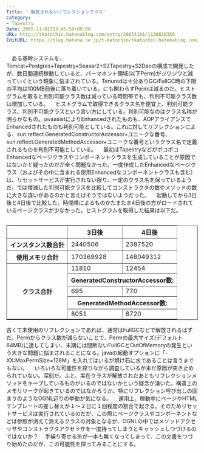 ```yaml
---
Title: ' 解放されないリフレクションクラス'
Category:
- Tapestry
Date: 2005-11-01T13:45:59+09:00
URL: http://tkatochin.hatenablog.com/entry/20051101/1130820359
EditURL: https://blog.hatena.ne.jp/t-katochin/tkatochin.hatenablog.com/atom/entry/6653586347154756234
---
```



　ある基幹システムを、Tomcat+Postgres+Tapestry+Seasar2+S2Tapestry+S2Daoの構成で開発したが、数日間連続稼動していると、パーマネント領域(以下Perm)がジワジワと減っていくという現象に悩まされている。Tenuredは十分ありGC/FullGC時の下限の平均は100MB前後に落ち着いている。にも関わらずPermは減るのだ。ヒストグラムを取ると判別可能クラス数は減っている時間帯でも、判別不可能クラス数は増加している。
　ヒストグラムで取得できるクラス名を便宜上、判別可能クラス、判別不可能クラスという言い方にしている。判別可能なのはクラス名称が明らかなもの。javaasistによりEnhancedされたものも、AOPアライアンスでEnhancedされたものも判別可能としている。これに対してリフレクションによる、sun.reflect.GeneratedConstructorAccessor+ユニークな番号、sun.reflect.GeneratedMethodAccessor+ユニークな番号というクラス名で定義されるものを判別不可能としている。
　最初はTapestryなどがポコポコEnhancedなページクラスやコンポーネントクラスを生成していることが原因ではないかと疑ったのだが全く問題なかった。一度作成したEnhancedなページクラス（およびその中に含まれる使用Enhancedなコンポーネントクラスも含む）は、リセットサービスが実行されない限り、一定のクラス名を保っているようだ。では増減した判別可能クラスを比較してコンストラクタの数やメソッドの数に大きな違いがあるのかと言えばそうではないようだった。
　起動してから3日後と4日後で比較した。時間帯によるものかたまたま4日後の方がロードされているページクラスが少なかった。ヒストグラムを取得した結果は以下だ。
<table border="border" align="left">
<tr><th class="report"><br></th><th class="report">3日後</th><th class="report">4日後</th></tr>
<tr><th class="report">インスタンス数合計</th><td class="report">2440506</td><td class="report">2387520</td></tr>
<tr><th class="report">使用メモリ合計</th><td class="report">170369928</td><td class="report">148049312</td></tr>
<tr><th rowspan="7" class="report">クラス合計</th><td class="report">11810</td><td class="report">12454</td></tr>
<tr><th class="report" colspan="2">GeneratedConstructorAccessor数:</th></tr>
<tr><td class="report">695</td><td class="report">770</td></tr>
<tr><th class="report" colspan="2">GeneratedMethodAccessor数:</th></tr>
<tr><td class="report">8051</td><td class="report">8720</td></tr>
</table>
　古くて未使用のリフレクションであれば、通常はFullGCなどで解放されるはずだ。Permからクラス数が減らないことで、Permの最大サイズ(デフォルト64MB)に達してしまい、末期には間断ないFullGCとOutOfMemoryの発生という大きな問題に悩まされることになる。javaの起動オプションに「-XX:MaxPermSize=128M」を入れてはいるが焼け石に水であることは言うまでもない。
　いろいろな可能性を探りながら調査しているが未だ原因が突き止められていない。深刻だ。ふと、実在クラスが解放されたあともリフレクションメソッドをキープしているものがいるのではないかという疑念が湧いた。構造上のメモリリークが起きているのではなかろうか。特にリフレクション呼び出しの固まりのようなOGNL辺りの挙動が気になる。
　運用上、稼動中にページやHTMLテンプレートの差し替えが１〜２日に１回程度の割合で起きる。そのためリセットサービスは実行されているのだが、この際にページクラスやコンポーネントなどは参照が消えて消えるクラスの対象となるが、OGNLの中ではメソッドアクセッサやコンストラクタアクセッサを一度持ってしまうとキャッシュしつづけるのではないか？
　手繰り寄せる糸が一本も無くなってしまって、この文書をつづり始めたのだが、この可能性を探ってみることにする。
